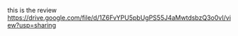 this is the review https://drive.google.com/file/d/1Z6FvYPU5pbUgPS55J4aMwtdsbzQ3o0vI/view?usp=sharing
